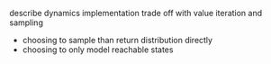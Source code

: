 describe dynamics implementation trade off with value iteration and sampling

 - choosing to sample than return distribution directly
 - choosing to only model reachable states
